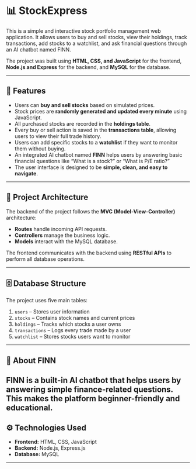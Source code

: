 # 📊 StockExpress

This is a simple and interactive stock portfolio management web application. It allows users to buy and sell stocks, view their holdings, track transactions, add stocks to a watchlist, and ask financial questions through an AI chatbot named FINN.

The project was built using **HTML, CSS, and JavaScript** for the frontend, **Node.js and Express** for the backend, and **MySQL** for the database.

---

## 🔧 Features

- Users can **buy and sell stocks** based on simulated prices.
- Stock prices are **randomly generated and updated every minute** using JavaScript.
- All purchased stocks are recorded in the **holdings table**.
- Every buy or sell action is saved in the **transactions table**, allowing users to view their full trade history.
- Users can add specific stocks to a **watchlist** if they want to monitor them without buying.
- An integrated AI chatbot named **FINN** helps users by answering basic financial questions like “What is a stock?” or “What is P/E ratio?”
- The user interface is designed to be **simple, clean, and easy to navigate**.

---

## 🧱 Project Architecture

The backend of the project follows the **MVC (Model-View-Controller)** architecture:
- **Routes** handle incoming API requests.
- **Controllers** manage the business logic.
- **Models** interact with the MySQL database.

The frontend communicates with the backend using **RESTful APIs** to perform all database operations.

---

## 🗄️ Database Structure

The project uses five main tables:
1. `users` – Stores user information
2. `stocks` – Contains stock names and current prices
3. `holdings` – Tracks which stocks a user owns
4. `transactions` – Logs every trade made by a user
5. `watchlist` – Stores stocks users want to monitor
---

## 🤖 About FINN

FINN is a built-in AI chatbot that helps users by answering simple finance-related questions. This makes the platform beginner-friendly and educational.
---

## ⚙️ Technologies Used

- **Frontend:** HTML, CSS, JavaScript  
- **Backend:** Node.js, Express.js  
- **Database:** MySQL

---


